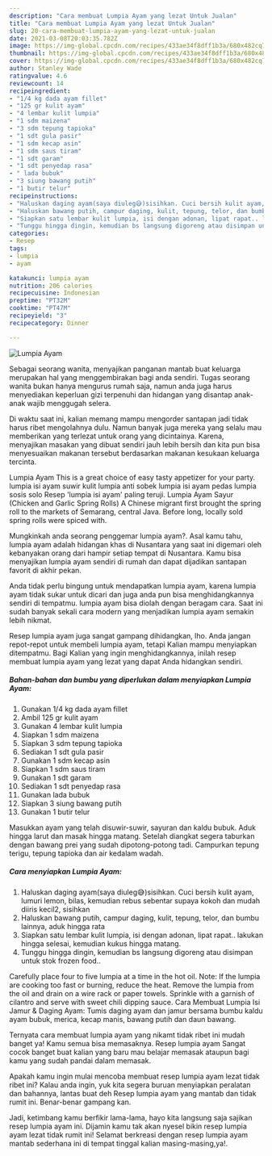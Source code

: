 ```yaml
---
description: "Cara membuat Lumpia Ayam yang lezat Untuk Jualan"
title: "Cara membuat Lumpia Ayam yang lezat Untuk Jualan"
slug: 20-cara-membuat-lumpia-ayam-yang-lezat-untuk-jualan
date: 2021-03-08T20:03:35.782Z
image: https://img-global.cpcdn.com/recipes/433ae34f8dff1b3a/680x482cq70/lumpia-ayam-foto-resep-utama.jpg
thumbnail: https://img-global.cpcdn.com/recipes/433ae34f8dff1b3a/680x482cq70/lumpia-ayam-foto-resep-utama.jpg
cover: https://img-global.cpcdn.com/recipes/433ae34f8dff1b3a/680x482cq70/lumpia-ayam-foto-resep-utama.jpg
author: Stanley Wade
ratingvalue: 4.6
reviewcount: 14
recipeingredient:
- "1/4 kg dada ayam fillet"
- "125 gr kulit ayam"
- "4 lembar kulit lumpia"
- "1 sdm maizena"
- "3 sdm tepung tapioka"
- "1 sdt gula pasir"
- "1 sdm kecap asin"
- "1 sdm saus tiram"
- "1 sdt garam"
- "1 sdt penyedap rasa"
- " lada bubuk"
- "3 siung bawang putih"
- "1 butir telur"
recipeinstructions:
- "Haluskan daging ayam(saya diuleg😅)sisihkan. Cuci bersih kulit ayam, lumuri lemon, bilas, kemudian rebus sebentar supaya kokoh dan mudah diiris kecil2, sisihkan"
- "Haluskan bawang putih, campur daging, kulit, tepung, telor, dan bumbu lainnya, aduk hingga rata"
- "Siapkan satu lembar kulit lumpia, isi dengan adonan, lipat rapat.. lakukan hingga selesai, kemudian kukus hingga matang."
- "Tunggu hingga dingin, kemudian bs langsung digoreng atau disimpan untuk stok frozen food.."
categories:
- Resep
tags:
- lumpia
- ayam

katakunci: lumpia ayam 
nutrition: 206 calories
recipecuisine: Indonesian
preptime: "PT32M"
cooktime: "PT47M"
recipeyield: "3"
recipecategory: Dinner

---
```



![Lumpia Ayam](https://img-global.cpcdn.com/recipes/433ae34f8dff1b3a/680x482cq70/lumpia-ayam-foto-resep-utama.jpg)

Sebagai seorang wanita, menyajikan panganan mantab buat keluarga merupakan hal yang menggembirakan bagi anda sendiri. Tugas seorang  wanita bukan hanya mengurus rumah saja, namun anda juga harus menyediakan keperluan gizi terpenuhi dan hidangan yang disantap anak-anak wajib menggugah selera.

Di waktu  saat ini, kalian memang mampu mengorder santapan jadi tidak harus ribet mengolahnya dulu. Namun banyak juga mereka yang selalu mau memberikan yang terlezat untuk orang yang dicintainya. Karena, menyajikan masakan yang dibuat sendiri jauh lebih bersih dan kita pun bisa menyesuaikan makanan tersebut berdasarkan makanan kesukaan keluarga tercinta. 

Lumpia Ayam This is a great choice of easy tasty appetizer for your party. lumpia isi ayam suwir kulit lumpia anti sobek lumpia isi ayam pedas lumpia sosis solo Resep &#39;lumpia isi ayam&#39; paling teruji. Lumpia Ayam Sayur (Chicken and Garlic Spring Rolls) A Chinese migrant first brought the spring roll to the markets of Semarang, central Java. Before long, locally sold spring rolls were spiced with.

Mungkinkah anda seorang penggemar lumpia ayam?. Asal kamu tahu, lumpia ayam adalah hidangan khas di Nusantara yang saat ini digemari oleh kebanyakan orang dari hampir setiap tempat di Nusantara. Kamu bisa menyajikan lumpia ayam sendiri di rumah dan dapat dijadikan santapan favorit di akhir pekan.

Anda tidak perlu bingung untuk mendapatkan lumpia ayam, karena lumpia ayam tidak sukar untuk dicari dan juga anda pun bisa menghidangkannya sendiri di tempatmu. lumpia ayam bisa diolah dengan beragam cara. Saat ini sudah banyak sekali cara modern yang menjadikan lumpia ayam semakin lebih nikmat.

Resep lumpia ayam juga sangat gampang dihidangkan, lho. Anda jangan repot-repot untuk membeli lumpia ayam, tetapi Kalian mampu menyiapkan ditempatmu. Bagi Kalian yang ingin menghidangkannya, inilah resep membuat lumpia ayam yang lezat yang dapat Anda hidangkan sendiri.

<!--inarticleads1-->

##### Bahan-bahan dan bumbu yang diperlukan dalam menyiapkan Lumpia Ayam:

1. Gunakan 1/4 kg dada ayam fillet
1. Ambil 125 gr kulit ayam
1. Gunakan 4 lembar kulit lumpia
1. Siapkan 1 sdm maizena
1. Siapkan 3 sdm tepung tapioka
1. Sediakan 1 sdt gula pasir
1. Gunakan 1 sdm kecap asin
1. Siapkan 1 sdm saus tiram
1. Gunakan 1 sdt garam
1. Sediakan 1 sdt penyedap rasa
1. Gunakan  lada bubuk
1. Siapkan 3 siung bawang putih
1. Gunakan 1 butir telur


Masukkan ayam yang telah disuwir-suwir, sayuran dan kaldu bubuk. Aduk hingga larut dan masak hingga matang. Setelah diangkat segera taburkan dengan bawang prei yang sudah dipotong-potong tadi. Campurkan tepung terigu, tepung tapioka dan air kedalam wadah. 

<!--inarticleads2-->

##### Cara menyiapkan Lumpia Ayam:

1. Haluskan daging ayam(saya diuleg😅)sisihkan. Cuci bersih kulit ayam, lumuri lemon, bilas, kemudian rebus sebentar supaya kokoh dan mudah diiris kecil2, sisihkan
1. Haluskan bawang putih, campur daging, kulit, tepung, telor, dan bumbu lainnya, aduk hingga rata
1. Siapkan satu lembar kulit lumpia, isi dengan adonan, lipat rapat.. lakukan hingga selesai, kemudian kukus hingga matang.
1. Tunggu hingga dingin, kemudian bs langsung digoreng atau disimpan untuk stok frozen food..


Carefully place four to five lumpia at a time in the hot oil. Note: If the lumpia are cooking too fast or burning, reduce the heat. Remove the lumpia from the oil and drain on a wire rack or paper towels. Sprinkle with a garnish of cilantro and serve with sweet chili dipping sauce. Cara Membuat Lumpia Isi Jamur &amp; Daging Ayam: Tumis daging ayam dan jamur bersama bumbu kaldu ayam bubuk, merica, kecap manis, bawang putih dan daun bawang. 

Ternyata cara membuat lumpia ayam yang nikamt tidak ribet ini mudah banget ya! Kamu semua bisa memasaknya. Resep lumpia ayam Sangat cocok banget buat kalian yang baru mau belajar memasak ataupun bagi kamu yang sudah pandai dalam memasak.

Apakah kamu ingin mulai mencoba membuat resep lumpia ayam lezat tidak ribet ini? Kalau anda ingin, yuk kita segera buruan menyiapkan peralatan dan bahannya, lantas buat deh Resep lumpia ayam yang mantab dan tidak rumit ini. Benar-benar gampang kan. 

Jadi, ketimbang kamu berfikir lama-lama, hayo kita langsung saja sajikan resep lumpia ayam ini. Dijamin kamu tak akan nyesel bikin resep lumpia ayam lezat tidak rumit ini! Selamat berkreasi dengan resep lumpia ayam mantab sederhana ini di tempat tinggal kalian masing-masing,ya!.

